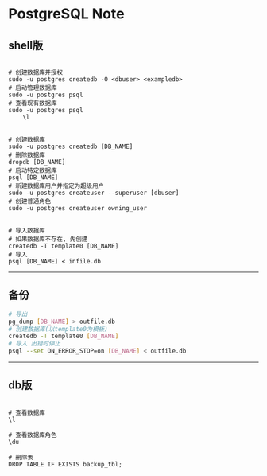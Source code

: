 PostgreSQL Note
===============

shell版
-------

``` shell

# 创建数据库并授权
sudo -u postgres createdb -O <dbuser> <exampledb>
# 启动管理数据库
sudo -u postgres psql
# 查看现有数据库
sudo -u postgres psql
    \l


# 创建数据库
sudo -u postgres createdb [DB_NAME]
# 删除数据库
dropdb [DB_NAME]
# 启动特定数据库
psql [DB_NAME]
# 新建数据库用户并指定为超级用户
sudo -u postgres createuser --superuser [dbuser]
# 创建普通角色
sudo -u postgres createuser owning_user


# 导入数据库
# 如果数据库不存在, 先创建
createdb -T template0 [DB_NAME]
# 导入
psql [DB_NAME] < infile.db

```
---

备份
---

``` sh
# 导出
pg_dump [DB_NAME] > outfile.db
# 创建数据库(以template0为模板)
createdb -T template0 [DB_NAME]
# 导入 出错时停止
psql --set ON_ERROR_STOP=on [DB_NAME] < outfile.db

```


---

db版
----

``` shell

# 查看数据库
\l

# 查看数据库角色
\du

# 删除表
DROP TABLE IF EXISTS backup_tbl;
```
